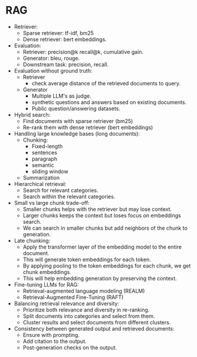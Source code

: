 # RAG
- Retriever:
  - Sparse retriever: tf-idf, bm25
  - Dense retriever: bert embeddings.
- Evaluation:
  - Retriever: precision@k recall@k, cumulative gain.
  - Generator: bleu, rouge.
  - Downstream task: precision, recall.
- Evaluation without ground truth:
  - Retriever 
    - check average distance of the retrieved documents to query.
  - Generator
    - Multiple LLM's as judge.
    - synthetic questions and answers based on existing documents.
    - Public question/answering datasets.
- Hybrid search:
  - Find documents with sparse retriever (bm25)
  - Re-rank them with dense retriever (bert embeddings)
- Handling large knowledge bases (long documents):
  - Chunking:
    - Fixed-length
    - sentences
    - paragraph
    - semantic
    - sliding window
  - Summarization
- Hierarchical retrieval:
  - Search for relevant categories.
  - Search within the relevant categories.
- Small vs large chunk trade-off:
  - Smaller chunks helps with the retriever but may lose context.
  - Larger chunks keeps the context but loses focus on embeddings search.
  - We can search in smaller chunks but add neighbors of the chunk to generation.
- Late chunking:
  - Apply the transformer layer of the embedding model to the entire document.
  - This will generate token embeddings for each token.
  - By applying pooling to the token embeddings for each chunk, we get chunk embeddings.
  - This will help embedding generation by preserving the context.
- Fine-tuning LLMs for RAG:
  - Retrieval-augmented language modeling (REALM)
  - Retrieval-Augmented Fine-Tuning (RAFT)
- Balancing retrieval relevance and diversity:
  - Prioritize both relevance and diversity in re-ranking.
  - Split documents into categories and select from them.
  - Cluster results and select documents from different clusters.
- Consistency between generated output and retrieved documents:
  - Ensure with prompting.
  - Add citation to the output.
  - Post-generation checks on the output.